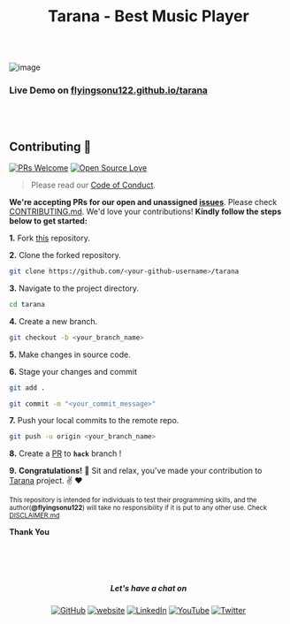 <h1 align="center"> Tarana - Best Music Player </h1>

<br/><br/>

![image](https://user-images.githubusercontent.com/51280276/205435305-abc95211-0764-413e-9a6c-1a47111e0cda.png)


### Live Demo on [flyingsonu122.github.io/tarana](https://flyingsonu122.github.io/tarana)


<br/><br/>

## Contributing :handshake:

[![PRs Welcome](https://img.shields.io/badge/PRs-welcome-brightgreen.svg?style=flat&logo=github)](https://github.com/flyingsonu122)  [![Open Source Love](https://badges.frapsoft.com/os/v2/open-source.svg?v=103)](https://github.com/flyingsonu122)

> Please read our [Code of Conduct](CODE_OF_CONDUCT.md).

**We're accepting PRs for our open and unassigned [issues](https://github.com/flyingsonu122/tarana/issues)**. Please check [CONTRIBUTING.md](CONTRIBUTING.md). We'd love your contributions! **Kindly follow the steps below to get started:** 

**1.** Fork [this](https://github.com/flyingsonu122/tarana) repository.

**2.** Clone the forked repository.

```bash
git clone https://github.com/<your-github-username>/tarana
```

**3.** Navigate to the project directory.

```bash
cd tarana
```

**4.** Create a new branch.

```bash
git checkout -b <your_branch_name>
```

**5.** Make changes in source code.

**6.** Stage your changes and commit

```bash
git add .

git commit -m "<your_commit_message>"
```

**7.** Push your local commits to the remote repo.

```bash
git push -u origin <your_branch_name>
```

**8.** Create a [PR](https://help.github.com/en/github/collaborating-with-issues-and-pull-requests/creating-a-pull-request) to **`hack`** branch !

**9.** **Congratulations!** :tada: Sit and relax, you've made your contribution to [Tarana](https://github.com/flyingsonu122/tarana) project. :v: :heart:


<sup>This repository is intended for individuals to test their programming skills, and the author(**@flyingsonu122**) will take no responsibility if it is put to any other use. Check [DISCLAIMER.md](./DISCLAIMER.md)</sup>

**Thank You**

<br/><br/><br/>

<h5 align="center"> Let's have a chat on </h5> 
<p align="center">
	<a href="https://github.com/flyingsonu122"><img src="https://img.shields.io/github/followers/flyingsonu122.svg?label=GitHub&style=social" alt="GitHub"></a>
	<a href="https://flyingsonu122.github.io"><img src="https://img.shields.io/badge/Website-blueviolet?style=flat&logo=google-chrome&logoColor=white" alt="website"></a>
	<a href="https://www.linkedin.com/in/sonukumarkushwaha/"><img src="https://img.shields.io/badge/LinkedIn--_.svg?style=social&logo=linkedin" alt="LinkedIn"></a>
	<a href="https://www.youtube.com/channel/UCLSsTx4FVQMiNuuUbwFM7QA"><img src="https://img.shields.io/youtube/channel/subscribers/UCugIYeIc-HzCp-SZxRwuQbA?label=YouTube&style=social&logo=YouTube" alt="YouTube"></a>
	<a href="https://twitter.com/iamsonukushwaha"><img src="https://img.shields.io/twitter/follow/iamsonukushwaha?label=Twitter&style=social" alt="Twitter"></a>
</p>

<br><br><br><br>
